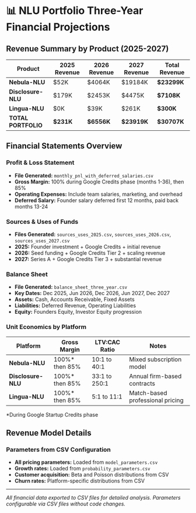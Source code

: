 # 📊 NLU Portfolio Three-Year Financial Projections

## Revenue Summary by Product (2025-2027)

| Product | 2025 Revenue | 2026 Revenue | 2027 Revenue | **Total Revenue** |
|---------|--------------|--------------|--------------|-------------------|
| **Nebula-NLU** | $52K | $4064K | $19184K | **$23299K** |
| **Disclosure-NLU** | $179K | $2453K | $4475K | **$7108K** |
| **Lingua-NLU** | $0K | $39K | $261K | **$300K** |
| **TOTAL PORTFOLIO** | **$231K** | **$6556K** | **$23919K** | **$30707K** |

## Financial Statements Overview

### Profit & Loss Statement
- **File Generated:** `monthly_pnl_with_deferred_salaries.csv`
- **Gross Margin:** 100% during Google Credits phase (months 1-36), then 85%
- **Operating Expenses:** Include team salaries, marketing, and overhead
- **Deferred Salary:** Founder salary deferred first 12 months, paid back months 13-24

### Sources & Uses of Funds
- **Files Generated:** `sources_uses_2025.csv`, `sources_uses_2026.csv`, `sources_uses_2027.csv`
- **2025:** Founder investment + Google Credits + initial revenue
- **2026:** Seed funding + Google Credits Tier 2 + scaling revenue
- **2027:** Series A + Google Credits Tier 3 + substantial revenue

### Balance Sheet
- **File Generated:** `balance_sheet_three_year.csv` 
- **Key Dates:** Dec 2025, Jun 2026, Dec 2026, Jun 2027, Dec 2027
- **Assets:** Cash, Accounts Receivable, Fixed Assets
- **Liabilities:** Deferred Revenue, Operating Liabilities  
- **Equity:** Founders Equity, Investor Equity progression

### Unit Economics by Platform

| Platform | Gross Margin | LTV:CAC Ratio | Notes |
|----------|-------------|---------------|-------|
| **Nebula-NLU** | 100%* then 85% | 10:1 to 40:1 | Mixed subscription model |
| **Disclosure-NLU** | 100%* then 85% | 33:1 to 250:1 | Annual firm-based contracts |
| **Lingua-NLU** | 100%* then 85% | 5:1 to 11:1 | Match-based professional pricing |

*During Google Startup Credits phase

## Revenue Model Details

### Parameters from CSV Configuration
- **All pricing parameters:** Loaded from `model_parameters.csv`
- **Growth rates:** Loaded from `probability_parameters.csv`
- **Customer acquisition:** Beta and Poisson distributions from CSV
- **Churn rates:** Platform-specific distributions from CSV

---

*All financial data exported to CSV files for detailed analysis. Parameters configurable via CSV files without code changes.*
